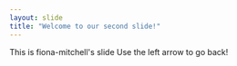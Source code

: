 ```yaml
---
layout: slide
title: "Welcome to our second slide!"
---
```

This is fiona-mitchell's slide
Use the left arrow to go back!
